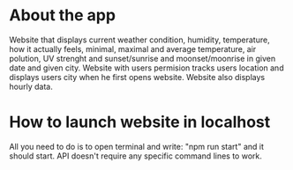 
# About the app <br>
Website that displays current weather condition, humidity, temperature, how it actually feels,
minimal, maximal and average temperature, air polution, UV strenght and sunset/sunrise and moonset/moonrise
in given date and given city. Website with users permision tracks users location and displays
users city when he first opens website. Website also displays hourly data. <br>

# How to launch website in localhost <br>
All you need to do is to open terminal and write: "npm run start" and it should start. API doesn't require any specific command lines to work.

